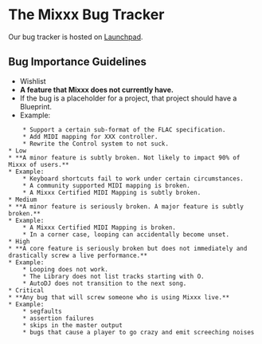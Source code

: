 # The Mixxx Bug Tracker

Our bug tracker is hosted on [Launchpad](http://bugs.launchpad.net).

## Bug Importance Guidelines

  - Wishlist
  - **A feature that Mixxx does not currently have.**
  - If the bug is a placeholder for a project, that project should have
    a Blueprint.
  - Example:

<!-- end list -->

``` 
    * Support a certain sub-format of the FLAC specification.
    * Add MIDI mapping for XXX controller.
    * Rewrite the Control system to not suck.
* Low
* **A minor feature is subtly broken. Not likely to impact 90% of Mixxx of users.**
* Example:
    * Keyboard shortcuts fail to work under certain circumstances.
    * A community supported MIDI mapping is broken.
    * A Mixxx Certified MIDI Mapping is subtly broken.
* Medium
* **A minor feature is seriously broken. A major feature is subtly broken.**
* Example:
    * A Mixxx Certified MIDI Mapping is broken.
    * In a corner case, looping can accidentally become unset.
* High
* **A core feature is seriously broken but does not immediately and drastically screw a live performance.**
* Example: 
    * Looping does not work. 
    * The Library does not list tracks starting with O.
    * AutoDJ does not transition to the next song. 
* Critical
* **Any bug that will screw someone who is using Mixxx live.**
* Example: 
    * segfaults
    * assertion failures 
    * skips in the master output
    * bugs that cause a player to go crazy and emit screeching noises
```
